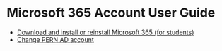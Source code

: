 # Microsoft 365 Account User Guide

- [Download and install or reinstall Microsoft 365 (for students)](install-microsoft365.md)
- [Change PERN AD account](password.md)